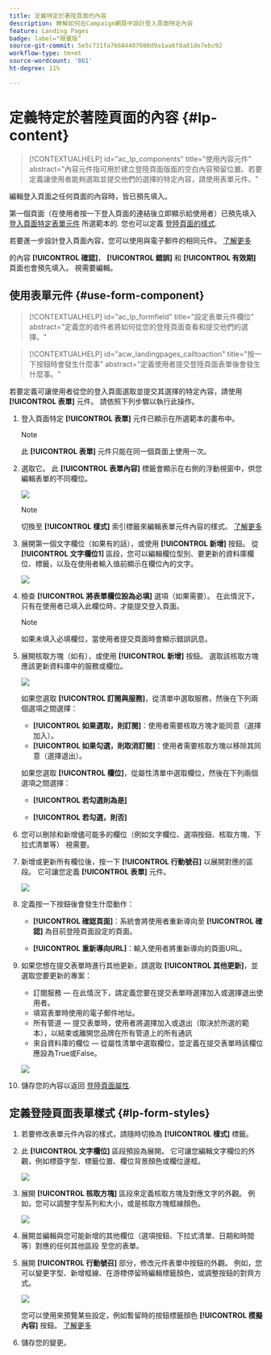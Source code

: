 ```yaml
---
title: 定義特定於著陸頁面的內容
description: 瞭解如何在Campaign網頁中設計登入頁面特定內容
feature: Landing Pages
badge: label="限量版"
source-git-commit: 5e5c731fa76684407080d9a1aa6f8a81de7ebc92
workflow-type: tm+mt
source-wordcount: '861'
ht-degree: 11%

---
```


# 定義特定於著陸頁面的內容 {#lp-content}

>[!CONTEXTUALHELP]
>id="ac_lp_components"
>title="使用內容元件"
>abstract="內容元件指可用於建立登陸頁面版面的空白內容預留位置。若要定義讓使用者能夠選取並提交他們的選擇的特定內容，請使用表單元件。"

編輯登入頁面之任何頁面的內容時，皆已預先填入。

第一個頁面（在使用者按一下登入頁面的連結後立即顯示給使用者）已預先填入 [登入頁面特定表單元件](#use-form-component) 所選範本的<!-- to enable users to select and submit their choices-->. 您也可以定義 [登陸頁面的樣式](#lp-form-styles).

若要進一步設計登入頁面內容，您可以使用與電子郵件的相同元件。 [了解更多](../email/content-components.md#add-content-components)

的內容 **[!UICONTROL 確認]**， **[!UICONTROL 錯誤]** 和 **[!UICONTROL 有效期]** 頁面也會預先填入。 視需要編輯。

## 使用表單元件 {#use-form-component}

>[!CONTEXTUALHELP]
>id="ac_lp_formfield"
>title="設定表單元件欄位"
>abstract="定義您的收件者將如何從您的登陸頁面查看和提交他們的選擇。"

>[!CONTEXTUALHELP]
>id="acw_landingpages_calltoaction"
>title="按一下按鈕時會發生什麼事"
>abstract="定義使用者提交登陸頁面表單後會發生什麼事。"

若要定義可讓使用者從您的登入頁面選取並提交其選擇的特定內容，請使用 **[!UICONTROL 表單]** 元件。 請依照下列步驟以執行此操作。

1. 登入頁面特定 **[!UICONTROL 表單]** 元件已顯示在所選範本的畫布中。

   >[!NOTE]
   >
   >此 **[!UICONTROL 表單]** 元件只能在同一個頁面上使用一次。

1. 選取它。 此 **[!UICONTROL 表單內容]** 標籤會顯示在右側的浮動視窗中，供您編輯表單的不同欄位。

   ![](assets/lp-form-component.png)

   >[!NOTE]
   >
   >切換至 **[!UICONTROL 樣式]** 索引標籤來編輯表單元件內容的樣式。 [了解更多](#lp-form-styles)

1. 展開第一個文字欄位（如果有的話），或使用 **[!UICONTROL 新增]** 按鈕。 從 **[!UICONTROL 文字欄位1]** 區段，您可以編輯欄位型別、要更新的資料庫欄位、標籤，以及在使用者輸入值前顯示在欄位內的文字。

   ![](assets/lp-form-text-field.png)

1. 檢查 **[!UICONTROL 將表單欄位設為必填]** 選項（如果需要）。 在此情況下，只有在使用者已填入此欄位時，才能提交登入頁面。

   >[!NOTE]
   >
   >如果未填入必填欄位，當使用者提交頁面時會顯示錯誤訊息。

1. 展開核取方塊（如有），或使用 **[!UICONTROL 新增]** 按鈕。 選取該核取方塊應該更新資料庫中的服務或欄位。

   ![](assets/lp-form-checkbox.png)

   如果您選取 **[!UICONTROL 訂閱與服務]**，從清單中選取服務，然後在下列兩個選項之間選擇：

   * **[!UICONTROL 如果選取，則訂閱]**：使用者需要核取方塊才能同意（選擇加入）。
   * **[!UICONTROL 如果勾選，則取消訂閱]**：使用者需要核取方塊以移除其同意（選擇退出）。

   如果您選取 **[!UICONTROL 欄位]**，從屬性清單中選取欄位，然後在下列兩個選項之間選擇：

   * **[!UICONTROL 若勾選則為是]**<!--TBC-->

   * **[!UICONTROL 若勾選，則否]**<!--TBC-->

1. 您可以刪除和新增儘可能多的欄位（例如文字欄位、選項按鈕、核取方塊、下拉式清單等） 視需要。

1. 新增或更新所有欄位後，按一下 **[!UICONTROL 行動號召]** 以展開對應的區段。 它可讓您定義 **[!UICONTROL 表單]** 元件。

   ![](assets/lp-call-to-action.png)

1. 定義按一下按鈕後會發生什麼動作：

   * **[!UICONTROL 確認頁面]**：系統會將使用者重新導向至 **[!UICONTROL 確認]** 為目前登陸頁面設定的頁面。

   * **[!UICONTROL 重新導向URL]**：輸入使用者將重新導向的頁面URL。

1. 如果您想在提交表單時進行其他更新，請選取 **[!UICONTROL 其他更新]**，並選取您要更新的專案：
   * 訂閱服務 — 在此情況下，請定義您要在提交表單時選擇加入或選擇退出使用者。
   * 填寫表單時使用的電子郵件地址。
   * 所有管道 — 提交表單時，使用者將選擇加入或退出（取決於所選的範本），以結束或離開您品牌在所有管道上的所有通訊
   * 來自資料庫的欄位 — 從屬性清單中選取欄位，並定義在提交表單時該欄位應設為True或False。

   ![](assets/lp-form-additionnal-updates.png)

1. 儲存您的內容以返回 [登陸頁面屬性](create-lp.md#create-landing-page).

## 定義登陸頁面表單樣式 {#lp-form-styles}

1. 若要修改表單元件內容的樣式，請隨時切換為 **[!UICONTROL 樣式]** 標籤。

1. 此 **[!UICONTROL 文字欄位]** 區段預設為展開。 它可讓您編輯文字欄位的外觀，例如標簽字型、標籤位置、欄位背景顏色或欄位邊框。

   ![](assets/lp-text-styles.png)

1. 展開 **[!UICONTROL 核取方塊]** 區段來定義核取方塊及對應文字的外觀。 例如，您可以調整字型系列和大小，或是核取方塊框線顏色。

   ![](assets/lp-checkbox-style.png)

1. 展開並編輯與您可能新增的其他欄位（選項按鈕、下拉式清單、日期和時間等）對應的任何其他區段 至您的表單。

1. 展開 **[!UICONTROL 行動號召]** 部分，修改元件表單中按鈕的外觀。 例如，您可以變更字型、新增框線、在游標停留時編輯標籤顏色，或調整按鈕的對齊方式。

   ![](assets/lp-call-to-action-style.png)

   您可以使用來預覽某些設定，例如暫留時的按鈕標籤顏色 **[!UICONTROL 模擬內容]** 按鈕。 [了解更多](create-lp.md#test-landing-page)

1. 儲存您的變更。
